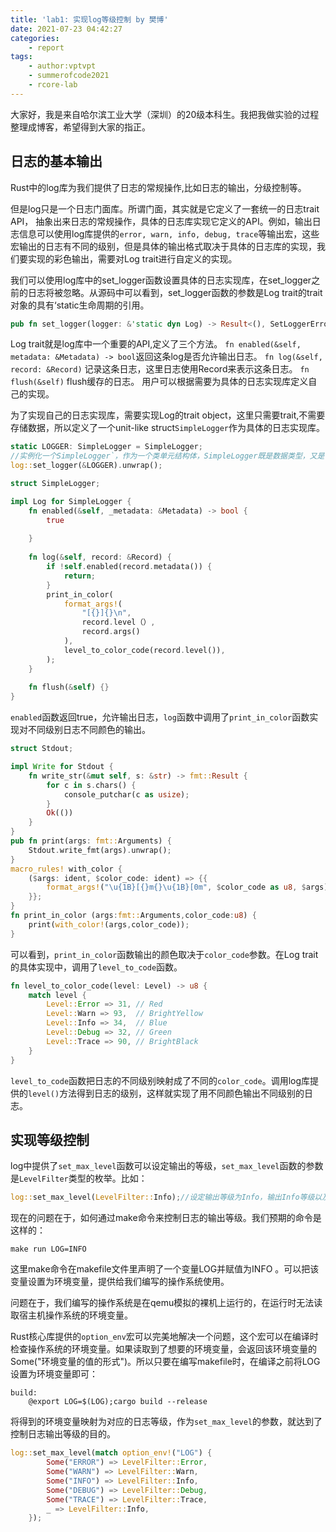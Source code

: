 ```yaml
---
title: 'lab1: 实现log等级控制 by 樊博'
date: 2021-07-23 04:42:27
categories:
	- report
tags:
	- author:vptvpt
	- summerofcode2021
	- rcore-lab
---
```


大家好，我是来自哈尔滨工业大学（深圳）的20级本科生。我把我做实验的过程整理成博客，希望得到大家的指正。
## 日志的基本输出
Rust中的log库为我们提供了日志的常规操作,比如日志的输出，分级控制等。

但是log只是一个日志门面库。所谓门面，其实就是它定义了一套统一的日志trait API， 抽象出来日志的常规操作，具体的日志库实现它定义的API。例如，输出日志信息可以使用log库提供的`error, warn, info, debug, trace`等输出宏，这些宏输出的日志有不同的级别，但是具体的输出格式取决于具体的日志库的实现，我们要实现的彩色输出，需要对Log trait进行自定义的实现。

我们可以使用log库中的set_logger函数设置具体的日志实现库，在set_logger之前的日志将被忽略。从源码中可以看到，set_logger函数的参数是Log trait的trait对象的具有‘static生命周期的引用。
```Rust
pub fn set_logger(logger: &'static dyn Log) -> Result<(), SetLoggerError>
```

Log trait就是log库中一个重要的API,定义了三个方法。
`fn enabled(&self, metadata: &Metadata) -> bool`返回这条log是否允许输出日志。
`fn log(&self, record: &Record)` 记录这条日志，这里日志使用Record来表示这条日志。
`fn flush(&self)` flush缓存的日志。
用户可以根据需要为具体的日志实现库定义自己的实现。

为了实现自己的日志实现库，需要实现Log的trait object，这里只需要trait,不需要存储数据，所以定义了一个unit-like struct`SimpleLogger`作为具体的日志实现库。
```rust
static LOGGER: SimpleLogger = SimpleLogger;  
//实例化一个SimpleLogger`，作为一个类单元结构体，SimpleLogger既是数据类型，又是该数据类型的值。
log::set_logger(&LOGGER).unwrap();
```
```rust
struct SimpleLogger;

impl Log for SimpleLogger {
    fn enabled(&self, _metadata: &Metadata) -> bool {
        true
		
    }
	
    fn log(&self, record: &Record) {
        if !self.enabled(record.metadata()) {
            return;
        }
        print_in_color(
            format_args!(
                "[{}]{}\n",
                record.level（）,
                record.args()
            ),
            level_to_color_code(record.level()),
        );
    }
	
    fn flush(&self) {}
}
```
`enabled`函数返回true，允许输出日志，`log`函数中调用了`print_in_color`函数实现对不同级别日志不同颜色的输出。
```rust
struct Stdout;

impl Write for Stdout {
    fn write_str(&mut self, s: &str) -> fmt::Result {
        for c in s.chars() {
            console_putchar(c as usize);
        }
        Ok(())
    }
}
pub fn print(args: fmt::Arguments) {
    Stdout.write_fmt(args).unwrap();
}
macro_rules! with_color {
    ($args: ident, $color_code: ident) => {{
        format_args!("\u{1B}[{}m{}\u{1B}[0m", $color_code as u8, $args)
    }};
}
fn print_in_color (args:fmt::Arguments,color_code:u8) {
    print(with_color!(args,color_code));
}
```
可以看到，`print_in_color`函数输出的颜色取决于`color_code`参数。在Log trait的具体实现中，调用了`level_to_code`函数。
```rust
fn level_to_color_code(level: Level) -> u8 {
    match level {
        Level::Error => 31, // Red
        Level::Warn => 93,  // BrightYellow
        Level::Info => 34,  // Blue
        Level::Debug => 32, // Green
        Level::Trace => 90, // BrightBlack
    }
}
```
`level_to_code`函数把日志的不同级别映射成了不同的`color_code`。调用log库提供的`level()`方法得到日志的级别，这样就实现了用不同颜色输出不同级别的日志。
## 实现等级控制
log中提供了`set_max_level`函数可以设定输出的等级，`set_max_level`函数的参数是`LevelFilter`类型的枚举。比如：
```rust
log::set_max_level(LevelFilter::Info);//设定输出等级为Info，输出Info等级以及更高输出等级的信息
```

现在的问题在于，如何通过make命令来控制日志的输出等级。我们预期的命令是这样的：
```shell
make run LOG=INFO
```
这里make命令在makefile文件里声明了一个变量LOG并赋值为INFO	。可以把该变量设置为环境变量，提供给我们编写的操作系统使用。

问题在于，我们编写的操作系统是在qemu模拟的裸机上运行的，在运行时无法读取宿主机操作系统的环境变量。

Rust核心库提供的`option_env`宏可以完美地解决一个问题，这个宏可以在编译时检查操作系统的环境变量。如果读取到了想要的环境变量，会返回该环境变量的Some("环境变量的值的形式")。所以只要在编写makefile时，在编译之前将LOG设置为环境变量即可：
```
build:
	@export LOG=$(LOG);cargo build --release
```
将得到的环境变量映射为对应的日志等级，作为`set_max_level`的参数，就达到了控制日志输出等级的目的。
```rust
log::set_max_level(match option_env!("LOG") {
        Some("ERROR") => LevelFilter::Error,
        Some("WARN") => LevelFilter::Warn,
        Some("INFO") => LevelFilter::Info,
        Some("DEBUG") => LevelFilter::Debug,
        Some("TRACE") => LevelFilter::Trace,
        _ => LevelFilter::Info,
    });
```

